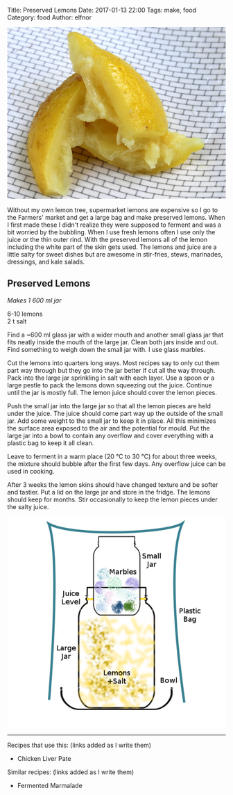 Title: Preserved Lemons
Date: 2017-01-13 22:00
Tags: make, food
Category: food
Author: elfnor

![preserved lemons](./images/REC-lemons.JPG)

Without my own lemon tree, supermarket lemons are expensive so I go to the Farmers' market and get a large bag and make preserved lemons. When I first made these I didn't realize they were supposed to ferment and was a bit worried by the bubbling. When I use fresh lemons often I use only the juice or the thin outer rind. With the preserved lemons all of the lemon including the white part of the skin gets used. The lemons and juice are a little salty for sweet dishes but are awesome in stir-fries, stews, marinades, dressings, and kale salads.

## Preserved Lemons
_Makes 1 600 ml jar_

6-10 lemons  
2 t salt  

Find a ~600 ml glass jar with a wider mouth and another small glass jar that fits neatly inside the mouth of the large jar. Clean both jars inside and out. Find something to weigh down the small jar with. I use glass marbles.

Cut the lemons into quarters long ways. Most recipes say to only cut them part way through but they go into the jar better if cut all the way through. Pack into the large jar sprinkling in salt with each layer. Use a spoon or a large pestle to pack the lemons down squeezing out the juice. Continue until the jar is mostly full. The lemon juice should cover the lemon pieces.

Push the small jar into the large jar so that all the lemon pieces are held under the juice. The juice should come part way up the outside of the small jar. Add some weight to the small jar to keep it in place. All this minimizes the surface area exposed to the air and the potential for mould. Put the large jar into a bowl to contain any overflow and cover everything with a plastic bag to keep it all clean.

Leave to ferment in a warm place (20 &deg;C to 30 &deg;C) for about three weeks, the mixture should bubble after the first few days. Any overflow juice can be used in cooking. 

After 3 weeks the lemon skins should have changed texture and be softer and tastier. Put a lid on the large jar and store in the fridge. The lemons should keep for months. Stir occasionally to keep the lemon pieces under the salty juice.

![ferment lock](./images/REC-ferment_air_lock.png)

-----------------------

Recipes that use this: (links added as I write them)

*  Chicken Liver Pate

Similar recipes: (links added as I write them)

*  Fermented Marmalade
